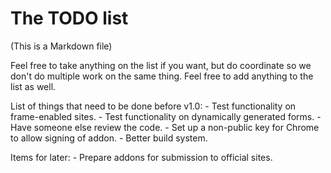 The TODO list
=============

(This is a Markdown file)

Feel free to take anything on the list if you want, but do coordinate
so we don't do multiple work on the same thing. Feel free to add
anything to the list as well.

List of things that need to be done before v1.0:
     - Test functionality on frame-enabled sites.
     - Test functionality on dynamically generated forms.
     - Have someone else review the code.
     - Set up a non-public key for Chrome to allow signing of addon.
     - Better build system.

Items for later:
      - Prepare addons for submission to official sites.
